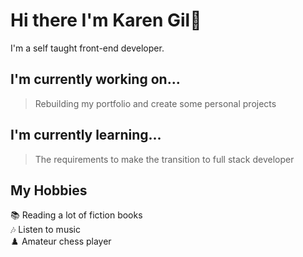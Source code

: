 # Hi there I'm Karen Gil👋
I'm a self taught front-end developer.

## I'm currently working on...
> Rebuilding my portfolio and create some personal projects

## I'm currently learning...
> The requirements to make the transition to full stack developer

## My Hobbies
📚 Reading a lot of fiction books </br>
🎶 Listen to music </br>
♟️ Amateur chess player </br>

